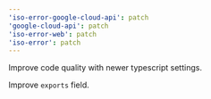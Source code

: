 ```yaml
---
'iso-error-google-cloud-api': patch
'google-cloud-api': patch
'iso-error-web': patch
'iso-error': patch
---
```


Improve code quality with newer typescript settings.

Improve `exports` field.
